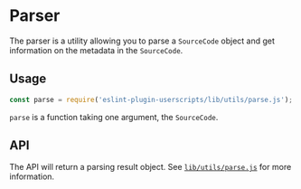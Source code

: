 # Parser

The parser is a utility allowing you to parse a `SourceCode` object and get
information on the metadata in the `SourceCode`.

## Usage

```js
const parse = require('eslint-plugin-userscripts/lib/utils/parse.js');
```

`parse` is a function taking one argument, the `SourceCode`.

## API

The API will return a parsing result object. See
[`lib/utils/parse.js`](https://github.com/Yash-Singh1/eslint-plugin-userscripts/blob/main/lib/utils/parse.js)
for more information.
